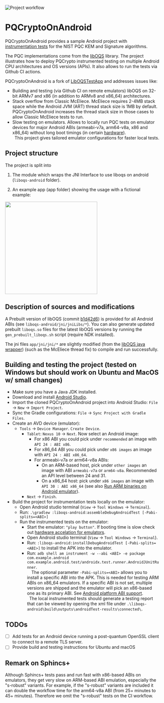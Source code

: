 ![Project workflow](https://github.com/geovandro/PQCryptoOnAndroid/actions/workflows/android.yml/badge.svg)

# PQCryptoOnAndroid
  
PQCryptoOnAndroid provides a sample Android project with [instrumentation tests](https://developer.android.com/reference/android/app/Instrumentation) for the NIST PQC KEM and Signature algorithms.

The PQC implementations come from the [libOQS](https://github.com/open-quantum-safe/liboqs) library.
The project illustrates how to deploy PQCrypto instrumented testing on multiple Android CPU architectures and OS versions (APIs). It also allows to run the tests via Github CI actions.

PQCryptoOnAndroid is a fork of [LibOQSTestApp](https://github.com/Hatzen/LibOQSTestApp) and addresses issues like:
* Building and testing (via Github CI on remote emulators) libOQS on 32-bit ARMv7 and x86 (in addition to ARMv8 and x86_64) architectures.
* Stack overflow from Classic McEliece. McEliece requires 2-4MB stack space while the Android JVM (ART) thread stack size is 1MB by default. PQCryptoOnAndroid increases the thread stack size in those cases to allow Classic McEliece tests to run. 
* Slow testing on emulators. Allows to locally run PQC tests on emulator devices for major Android ABIs (armeabi-v7a, arm64-v8a, x86 and x86_64) without long boot timings (in certain [hardware](https://developer.android.com/studio/run/emulator-acceleration#vm-windows)).   
&ensp;This project gives tailored emulator configurations for faster local tests.

## Project structure

The project is split into 
  
1. The module which wraps the JNI Interface to use liboqs on android (`liboqs-android` folder).

2. An example app (app folder) showing the usage with a fictional example:

<img src="https://user-images.githubusercontent.com/21283655/114078514-53566d00-98a9-11eb-919e-b587c62e41bd.png" height="300">  

## Description of sources and modifications

A Prebuilt version of libOQS (commit [b1d42d6](https://github.com/open-quantum-safe/liboqs/commit/b1d42d61f63aa61ce007ada7939e326e0d6e896c)) is provided for all Android ABIs (see `liboqs-android/jni/jniLibs/*`).
You can also generate updated prebuilt `liboqs.so` files for the latest libOQS versions by running the `gen_prebuilt_liboqs.sh` script (require NDK installed). 

The jni files `app/jni/jni/*` are slightly modified (from the [libOQS java wrapper](https://github.com/open-quantum-safe/liboqs-java)) (such as the McEliece thread fix) to compile and run successfully.  
  
## Building and testing the project (tested on Windows but should work on Ubuntu and MacOS w/ small changes)
- Make sure you have a Java JDK installed.
- Download and install [Android Studio](https://developer.android.com/studio).
- Import the cloned PQCryptoOnAndroid project into Android Studio: `File` -> `New` -> `Import Project`.
- Sync the Gradle configurations: `File` -> `Sync Project with Gradle Files`.
- Create an AVD device (emulator):
	- `Tools` -> `Device Manager`. `Create Device`.
		- `Tablet`: `Nexus 10` -> `Next`. Now select an Android image:
			* For x86 ABI you could pick under `recommended` an image with `API 24 : ABI x86`.
			* For x86_64 ABI you could pick under `x86 images` an image with `API 24 : ABI x86_64`.
			* For armeabi-v7a or arm64-v8a ABIs: 
              * On an ARM-based host, pick under `other images` an image with ABI `armeabi-v7a` or `arm64-v8a`. Recommended an API level between 24 and 31.
              * On a x86_64 host: pick under `x86 images` an image with `API 30 : ABI x86_64` (see also [Run ARM binaries on Android emulator](https://android-developers.googleblog.com/2020/03/run-arm-apps-on-android-emulator.html)).
		- `Next` -> `Finish`.
- Build the project for instrumentation tests locally on the emulator:
  - Open Android studio terminal (`View` -> `Tool Windows` -> `Terminal`).
  - Run: `.\gradlew :liboqs-android:assembleDebugAndroidTest [-Pabi-splits=<ABI>]`  
  - Run the instrumented tests on the emulator:
    - Start the emulator: `"play button"`. If booting time is slow check out [hardware accelation for emulators](https://developer.android.com/studio/run/emulator-acceleration#vm-windows). 
    - Open Android studio terminal (`View` -> `Tool Windows` -> `Terminal`).
    - Run: `:liboqs-android:installDebugAndroidTest [-Pabi-splits=<ABI>]` to install the APK into the emulator.
    - Run: `adb shell am instrument -w --abi <ABI> -e package com.example.android com.example.android.test/androidx.test.runner.AndroidJUnitRunner`.  
&emsp;The optional parameter `-Pabi-splits=<ABI>` allows you to install a specific ABI into the APK. This is needed for testing ARM ABIs on x86_64 emulators. If a specific ABI is not set, multiple versions are shipped and the emulator will pick an x86-based one as its primary ABI. See [Android platform ABI support](https://developer.android.com/ndk/guides/abis#android-platform-abi-support).  
&ensp;The local instrumented tests should generate a testing report that can be viewed by opening the xml file under `.\liboqs-android\build\outputs\androidTest-results\connected\`.  

## TODOs
 - [ ] Add tests for an Android device running a post-quantum OpenSSL client to connect to a remote TLS server.
 - [ ] Provide build and testing instructions for Ubuntu and macOS

## Remark on Sphincs+
Although Sphincs+ tests pass and run fast with x86-based ABIs on emulators, they get very slow on ARM-based ABI emulation, especially the "s-robust" variants. For example, if the "s-robust" variants are included it can double the workflow time for the arm64-v8a ABI (from 25+ minutes to 45+ minutes). Therefore we omit the "s-robust" tests on the CI workflow.  
